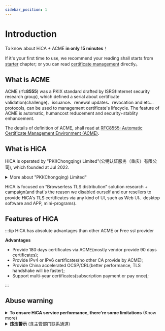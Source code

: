 ```yaml
---
sidebar_position: 1
---
```


# Introduction

To know about HiCA + ACME **in only 15 minutes**！

If it's your first time to use, we recommend your reading shall starts from [starter](/docs/category/开始上手) chapter; or you can read [certificate management](/docs/category/证书签发管理) directly。

## What is ACME

ACME (rfc**8555**) was a PKIX standard drafted by ISRG(Internet security research group), which defined a serial about certificate validation(challenge)、issuance、renewal updates、revocation and etc... protocols, can be used to management certificate's lifecycle.
The feature of ACME is automatic, humancost reducement and security+stablity enhancement.

The details of definition of ACME, shall read at [RFC8555: Automatic Certificate Management Environment (ACME)](https://tools.ietf.org/html/rfc8555).

## What is HiCA

HiCA is operated by "PKI(Chongqing) Limited"(公钥认证服务（重庆）有限公司), which founded at Jul 2022.

<details>
<summary>More about "PKI(Chongqing) Limited"</summary>

- Organization Name: <b>公钥认证服务（重庆）有限公司</b>
- Director: <b>Sue</b>
- Established At: <b>5th, Jul 2022</b>
- Registration Number: <b>91500108MAACDXG09T</b>
- Initial Capital: <b>1 million (Chinese Yuan) </b>
- Offical Location: <b>Chongqing</b>
- Business scope:
  1. <b>TLS Certificates retail(HTTPS Certificates、 S/Mime、 Code Signing and Verified Mark Certificates)</b>
  2. <b>TLS Certificates automaticlly solutions</b>
  3. <b>ePKI (enterprise PKI)</b>
  4. <b>mPKI (managed PKI)</b>
  5. <b>subordinate CA (custom brand)</b>
  6. <b>TLS wholesale(offer salesfront + acme, for no cost + no code!)</b>

</details>

HiCA is focused on “Browserless TLS distribution” solution research + campaign(and that's the reason we disabled ourself and our resellers to provide HiCA's TLS certificates via any kind of UI, such as Web UI、desktop software and APP, mini-programs).

## Features of HiCA

:::tip HiCA has absolute advantages than other ACME or Free ssl provider

**Advantages**

- Provide 180 days certificates via ACME(mostly vendor provide 90 days certificates);
- Provide IPv4 or IPv6 certificates(no other CA provide by ACME);
- Provide China accelerated OCSP/CRL(better performance, TLS handshake will be faster);
- Support multi-year certificates(subscription payment or pay once);

:::

## Abuse warning

<details>
<summary>
<b>To ensure HiCA service performance, there're some limitations</b> (Know more)
</summary>

:::info **These are limitations** and you can read our [End user license agreement](/EULA)。

- You can only access our service via `acme.sh`. other program with UI is prohibited. You are not allowed to access any service under `https://acme.hi.cn` via other program or other UI！
- You may not hijack web, ddos、CC attach depends on our service！
- 不得将数字证书服务各个部分分开用于任何目的！
- 除重庆公钥明示许可外，不得修改、翻译、改编、出租、转许可、在信息网络上传播或转让重庆公钥提供的软件，也不得逆向工程、反编译或试图以其他方式发现重庆公钥提供的软件的源代码！
- 若重庆公钥的服务涉及第三方软件之许可使用的，您同意遵守相关的许可协议的约束！
- 您利用数字证书服务进行防护的业务须为正常的商业、科研等符合国家法律规定的业务，不得用于从事任何非法业务，包括但不限于:
  - 违反国家规定的政治宣传和/或新闻；
  - 涉及国家秘密和/或安全；
  - 封建迷信和/或淫秽、色情和/或教唆犯罪；
  - 博彩有奖、赌博游戏、“私服”、“外挂”等非法互联网出版活动；
  - 违反国家民族和宗教政策；
  - 妨碍互联网运行安全；
  - 侵害他人合法权益和/或其他有损于社会秩序、社会治安、公共道德的活动；
  - 其他违反法律法规、部门规章或国家政策的内容。
- 不建立或利用有关设备、配置运行与所购服务无关的程序或进程，或者故意编写恶意代码导致大量占用重庆公钥云计算资源中的服务器内存、CPU或者网络带宽资源，给重庆公钥云平台或者重庆公钥的其他用户的网络、服务器（包括但不限于本地及外地和国际的网络、服务器等）、产品/应用等带来严重的负荷，影响重庆公钥与国际互联网或者重庆公钥与特定网络、服务器及重庆公钥内部的通畅联系，或者导致重庆公钥平台产品与服务或者重庆公钥的其他用户网站所在的服务器宕机、死机或者用户基于平台的产品/应用不可访问等！
- 不进行任何破坏或试图破坏网络安全的行为（包括但不限于钓鱼，黑客，网络诈骗，网站或空间中含有或涉嫌散播：病毒、木马、恶意代码，及通过虚拟服务器对其他网站、服务器进行涉嫌攻击行为如扫描、嗅探、ARP欺骗、DDoS等）！
- 不进行任何改变或试图改变重庆公钥提供的系统配置或破坏系统安全的行为！

:::

:::info **These are certificate limitations (we may offer premnium subscriptions later)**

- Does not support more than 10 sans;
- Does not support more than one wildcard domain name, but you can request `*.` + `@.` in one certificate;
- Does not support multiple IP address in one certificate;
- Does not support mixed wildcard domains + normal domains + IP address;
- Does not support IDN domain names;
- Does not support `.ru`、`.by`、`.su` suffixes (due to CAs `DigiCert`、`Sectigo`、`Certum`'s regulation)；
- IPv6 、`.onion` only support 90 days(due to CAs' limitations）；

:::

:::note Those are **soft limits**, will only reject attempts, **won't block**

- one IP address or one device can sign 5 `valid` certificates in 24 hours;
- one top-level domain can enroll 50 `valid` and non-expired certificates;
- one IP address or one device can request 100 `processing` orders; after 168 hours the `processing` order will be invalid, and the quota will be purged;

:::

:::caution Those are QoS limits, ***will block devices***

- one IP address or one device can request up to 20 queries per second;
- one IP address or one device can request up to 60 queries every 5 seconds;
- one IP address or one device can request up to 500 queries every 60 seconds;

Exceeded strategies:
  - Trigger `429 Too Frequency` http exception；
  - Trigger 10 times, will be treat as abuse, and WAF will block client IP and device for 168 hours(7 days);

:::

</details>

<details>

<summary><b>违法警示</b> (含主管部门联系通道)</summary>

:::danger 违法警示

据《网络安全法》以及各地预防和打击电信诈骗网络犯罪案件的若干意见，当有必要时，公钥基础设施（重庆）服务有限公司有义务配合公安机关、电信主管部门、网络信息管理等有关部门，对滥用我司免费产品、服务的账号；将其邮箱、Whois 快照、IP地址以及域名、证书信息等进行报告上交。

若您违反相关法规，您可以会面临：

- 证书被吊销；
- 主流CA、网站联盟、可信数据库拉黑您的站点；
- 公安机关的传讯、拘留、处罚甚至承担刑事责任！

:::

:::tip 主管部门通道

主管部门若需我司尽责义务以配合调查，请用 `.gov.cn` 邮箱发至 `cybercrime-request@corp.hi.cn`；并提供：
- 身份 +可供核实您身份的方式
- 具体情况说明
- 立案函，需印章（例如立案回执、报告）

我司将在中华人民共和国网络安全法允许的框架内配合贵单位的工作。

:::

</details>